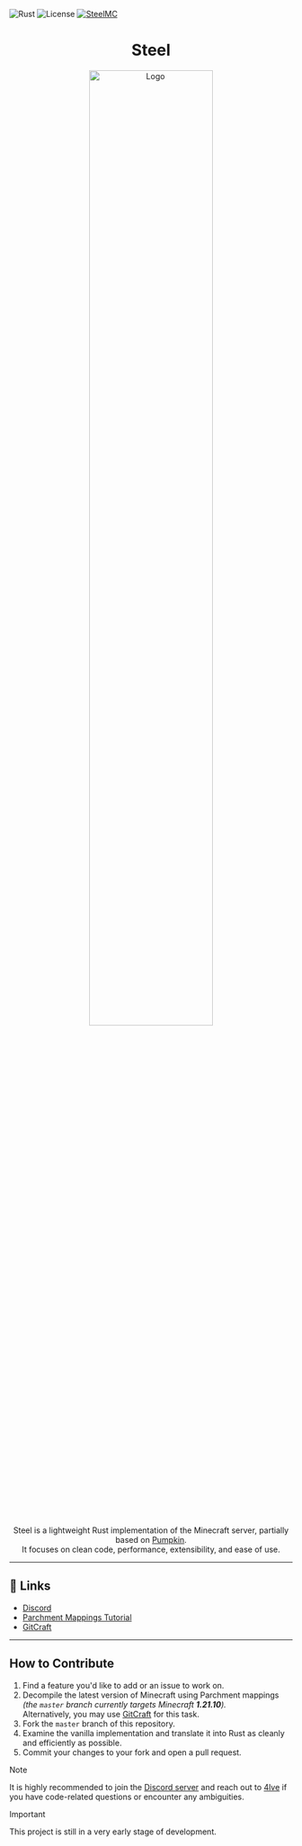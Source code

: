 ![Rust](https://img.shields.io/badge/rust-%23000000.svg?style=for-the-badge&logo=rust&logoColor=white)
![License](https://img.shields.io/github/license/4lve/SteelMC?style=for-the-badge)
[![SteelMC](https://dcbadge.limes.pink/api/server/MwChEHnAbh?style=social)](https://discord.gg/MwChEHnAbh)

<div align="center">

# Steel

   <p align="center" width="66%">
     <img src="https://minecraft.wiki/images/Flint_and_Steel_JE4_BE2.png?1aaaf&format=original" alt="Logo" width="66%">
   </p>

Steel is a lightweight Rust implementation of the Minecraft server, partially based on [Pumpkin](https://github.com/Pumpkin-MC/Pumpkin).  
It focuses on clean code, performance, extensibility, and ease of use.
</div>

---

## 🔗 Links

- [Discord](https://discord.gg/MwChEHnAbh)
- [Parchment Mappings Tutorial](https://parchmentmc.org/docs/getting-started)
- [GitCraft](https://github.com/WinPlay02/GitCraft)

---

## How to Contribute

1. Find a feature you'd like to add or an issue to work on.  
2. Decompile the latest version of Minecraft using Parchment mappings  
   *(the `master` branch currently targets Minecraft **1.21.10**).*  
   Alternatively, you may use [GitCraft](https://github.com/WinPlay02/GitCraft) for this task.  
3. Fork the `master` branch of this repository.  
4. Examine the vanilla implementation and translate it into Rust as cleanly and efficiently as possible.  
5. Commit your changes to your fork and open a pull request.

> [!NOTE]
> It is highly recommended to join the [Discord server](https://discord.gg/MwChEHnAbh) and reach out to [4lve](https://github.com/4lve) if you have code-related questions or encounter any ambiguities.

> [!IMPORTANT]
> This project is still in a very early stage of development.
